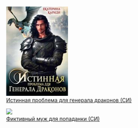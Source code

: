 ![](Истинная%20проблема%20для%20генерала%20драконов%20(СИ).jpg)  
[Истинная проблема для генерала драконов (СИ)](Истинная%20проблема%20для%20генерала%20драконов%20(СИ).md)

![](Фиктивный%20муж%20для%20попаданки%20(СИ).jpg)  
[Фиктивный муж для попаданки (СИ)](Фиктивный%20муж%20для%20попаданки%20(СИ).md)
